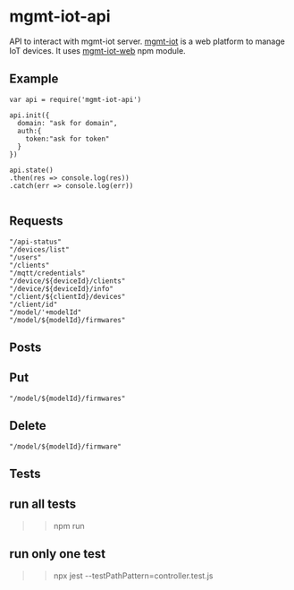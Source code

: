 # mgmt-iot-api

API to interact with mgmt-iot server.
[mgmt-iot](https://github.com/zimbora/mgmt-iot-demo) is a web platform to manage IoT devices. It uses [mgmt-iot-web](https://github.com/zimbora/mgmt-iot-web) npm module.

## Example

```
var api = require('mgmt-iot-api')

api.init({
  domain: "ask for domain",
  auth:{
    token:"ask for token"
  }
})

api.state()
.then(res => console.log(res))
.catch(err => console.log(err))


```
## Requests

	"/api-status"
	"/devices/list"
	"/users"
	"/clients"
	"/mqtt/credentials"
	"/device/${deviceId}/clients"
	"/device/${deviceId}/info"
	"/client/${clientId}/devices"
	"/client/id"
	"/model/'+modelId"
	"/model/${modelId}/firmwares"

## Posts

## Put
	"/model/${modelId}/firmwares"

## Delete
	"/model/${modelId}/firmware"

## Tests

## run all tests
  >> npm run

## run only one test
  >> npx jest --testPathPattern=controller.test.js
